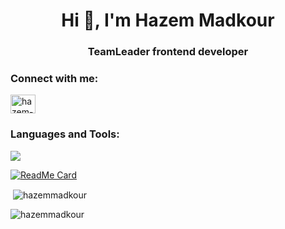 <h1 align="center">Hi 👋, I'm Hazem Madkour</h1>
<h3 align="center">TeamLeader frontend developer</h3>

<!--
<p align="left"> <a href="https://github.com/ryo-ma/github-profile-trophy"><img src="https://github-profile-trophy.vercel.app/?username=hazemmadkour" alt="hazemmadkour" /></a> </p>
-->

<h3 align="left">Connect with me:</h3>
<p align="left">
<a href="https://www.linkedin.com/in/hazem-mohamed-hussein" target="blank"><img align="center" src="https://cdn.jsdelivr.net/npm/simple-icons@3.0.1/icons/linkedin.svg" alt="hazem-madkour" height="30" width="40" /></a>
</p>

<h3 align="left">Languages and Tools:</h3>
<p align="left"> 
<img src="https://skillicons.dev/icons?i=git,css,cs,html,js,jenkins,jest,react,redux,scss,dotnet,nodejs,postgres" />

[![ReadMe Card](https://github-readme-stats.vercel.app/api/pin/?username=hazemmadkour&repo=react-key-shortcut)](https://github.com/hazemmadkour/react-key-shortcut)

<p>&nbsp;<img align="center" src="https://github-readme-stats.vercel.app/api?username=hazemmadkour&show_icons=true&locale=en" alt="hazemmadkour" /></p>

<p><img align="center" src="https://github-readme-streak-stats.herokuapp.com/?user=hazemmadkour&" alt="hazemmadkour" /></p>
